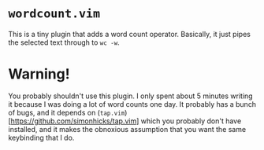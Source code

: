 # `wordcount.vim`

This is a tiny plugin that adds a word count operator. Basically, it just pipes the selected text
through to `wc -w`.

# Warning!

You probably shouldn't use this plugin. I only spent about 5 minutes writing it because I was doing
a lot of word counts one day. It probably has a bunch of bugs, and it depends on
(`tap.vim`)[https://github.com/simonhicks/tap.vim] which you probably don't have installed, and it
makes the obnoxious assumption that you want the same keybinding that I do.

